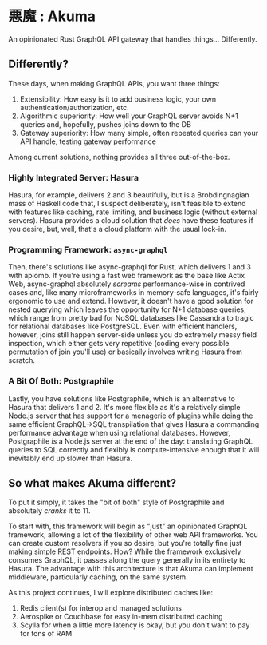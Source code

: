 # **悪魔 : Akuma**
An opinionated Rust GraphQL API gateway that handles things... Differently.

## Differently?
These days, when making GraphQL APIs, you want three things:
1. Extensibility: How easy is it to add business logic, your own authentication/authorization, etc.
2. Algorithmic superiority: How well your GraphQL server avoids N+1 queries and, hopefully, pushes joins down to the DB
3. Gateway superiority: How many simple, often repeated queries can your API handle, testing gateway performance

Among current solutions, nothing provides all three out-of-the-box.

### Highly Integrated Server: Hasura
Hasura, for example, delivers 2 and 3 beautifully, but is a Brobdingnagian mass of Haskell code that, I suspect deliberately, isn't feasible to extend with features like caching, rate limiting, and business logic (without external servers). Hasura provides a cloud solution that *does* have these features if you desire, but, well, that's a cloud platform with the usual lock-in.

### Programming Framework: `async-graphql`
Then, there's solutions like async-graphql for Rust, which delivers 1 and 3 with aplomb. If you're using a fast web framework as the base like Actix Web, async-graphql absolutely *screams* performance-wise in contrived cases and, like many microframeworks in memory-safe languages, it's fairly ergonomic to use and extend. However, it doesn't have a good solution for nested querying which leaves the opportunity for N+1 database queries, which range from pretty bad for NoSQL databases like Cassandra to tragic for relational databases like PostgreSQL. Even with efficient handlers, however, joins still happen server-side unless you do extremely messy field inspection, which either gets very repetitive (coding every possible permutation of join you'll use) or basically involves writing Hasura from scratch.

### A Bit Of Both: Postgraphile
Lastly, you have solutions like Postgraphile, which is an alternative to Hasura that delivers 1 and 2. It's more flexible as it's a relatively simple Node.js server that has support for a menagerie of plugins while doing the same efficient GraphQL->SQL transpilation that gives Hasura a commanding performance advantage when using relational databases. However, Postgraphile *is* a Node.js server at the end of the day: translating GraphQL queries to SQL correctly and flexibly is compute-intensive enough that it will inevitably end up slower than Hasura.

## So what makes Akuma different?
To put it simply, it takes the "bit of both" style of Postgraphile and absolutely *cranks* it to 11.

To start with, this framework will begin as "just" an opinionated GraphQL framework, allowing a lot of the flexibility of other web API frameworks. You can create custom resolvers if you so desire, but you're totally fine just making simple REST endpoints. How? While the framework exclusively consumes GraphQL, it passes along the query generally in its entirety to Hasura. The advantage with this architecture is that Akuma can implement middleware, particularly caching, on the same system.

As this project continues, I will explore distributed caches like:
1. Redis client(s) for interop and managed solutions
2. Aerospike or Couchbase for easy in-mem distributed caching
3. Scylla for when a little more latency is okay, but you don't want to pay for tons of RAM